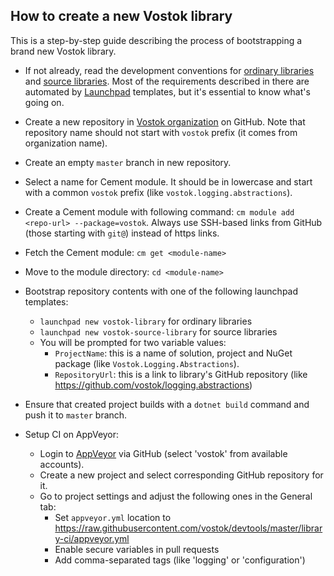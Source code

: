 ## How to create a new Vostok library

This is a step-by-step guide describing the process of bootstrapping a brand new Vostok library.

* If not already, read the development conventions for [ordinary libraries](conventions.md) and [source libraries](src-libs-conventions.md). 
Most of the requirements described in there are automated by [Launchpad](../launchpad) templates, but it's essential to know what's going on.
 
* Create a new repository in [Vostok organization](https://github.com/vostok) on GitHub. 
Note that repository name should not start with `vostok` prefix (it comes from organization name).

* Create an empty `master` branch in new repository.

* Select a name for Cement module. It should be in lowercase and start with a common `vostok` prefix (like `vostok.logging.abstractions`).

* Create a Cement module with following command: `cm module add <repo-url> --package=vostok`. 
Always use SSH-based links from GitHub (those starting with `git@`) instead of https links.

* Fetch the Cement module: `cm get <module-name>`

* Move to the module directory: `cd <module-name>`

* Bootstrap repository contents with one of the following launchpad templates:
  * `launchpad new vostok-library` for ordinary libraries
  * `launchpad new vostok-source-library` for source libraries
  * You will be prompted for two variable values:
    * `ProjectName`: this is a name of solution, project and NuGet package (like `Vostok.Logging.Abstractions`).
    * `RepositoryUrl`: this is a link to library's GitHub repository (like https://github.com/vostok/logging.abstractions)
    
* Ensure that created project builds with a `dotnet build` command and push it to `master` branch.

* Setup CI on AppVeyor:
  * Login to [AppVeyor](https://ci.appveyor.com/projects) via GitHub (select 'vostok' from available accounts).
  * Create a new project and select corresponding GitHub repository for it.
  * Go to project settings and adjust the following ones in the General tab:
    * Set `appveyor.yml` location to https://raw.githubusercontent.com/vostok/devtools/master/library-ci/appveyor.yml
    * Enable secure variables in pull requests
    * Add comma-separated tags (like 'logging' or 'configuration')
